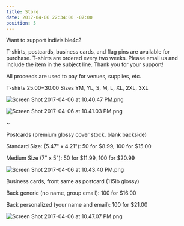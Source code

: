 ```yaml
---
title: Store
date: 2017-04-06 22:34:00 -07:00
position: 5
---
```


Want to support indivisible4c?

T-shirts, postcards, business cards, and flag pins are available for purchase. T-shirts are ordered every two weeks. Please email us and include the item in the subject line. Thank you for your support!

All proceeds are used to pay for venues, supplies, etc.

T-shirts $25.00-$30.00   Sizes YM, YL, S, M, L, XL, 2XL, 3XL

![Screen Shot 2017-04-06 at 10.40.47 PM.png](/uploads/Screen%20Shot%202017-04-06%20at%2010.40.47%20PM.png)

![Screen Shot 2017-04-06 at 10.41.03 PM.png](/uploads/Screen%20Shot%202017-04-06%20at%2010.41.03%20PM.png)

\~

Postcards  (premium glossy cover stock, blank backside)

Standard Size: (5.47" x 4.21"): 50 for $8.99, 100 for $15.00

Medium Size (7" x 5"): 50 for $11.99, 100 for $20.99

![Screen Shot 2017-04-06 at 10.43.40 PM.png](/uploads/Screen%20Shot%202017-04-06%20at%2010.43.40%20PM.png)

Business cards, front same as postcard (115lb glossy)

Back generic (no name, group email): 100 for $16.00

Back personalized (your name and email): 100 for $21.00

![Screen Shot 2017-04-06 at 10.47.07 PM.png](/uploads/Screen%20Shot%202017-04-06%20at%2010.47.07%20PM.png)